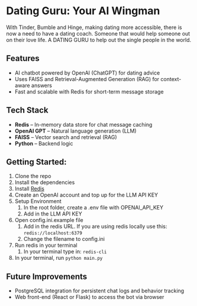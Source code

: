 # Dating Guru: Your AI Wingman

With Tinder, Bumble and Hinge, making dating more accessible, there is now a need to have a dating coach. Someone that would help someone out on their love life. A DATING GURU to help out the single people in the world.

## Features
- AI chatbot powered by OpenAI (ChatGPT) for dating advice
- Uses FAISS and Retrieval-Augmented Generation (RAG) for context-aware answers
- Fast and scalable with Redis for short-term message storage

## Tech Stack
- **Redis** – In-memory data store for chat message caching
- **OpenAI GPT** – Natural language generation (LLM)
- **FAISS** – Vector search and retrieval (RAG)
- **Python** – Backend logic


## Getting Started:
1. Clone the repo
2. Install the dependencies
3. Install [Redis](https://redis.io/docs/latest/operate/oss_and_stack/install/install-stack/homebrew/)
4. Create an OpenAI account and top up for the LLM API KEY
5. Setup Environment
    1. In the root folder, create a .env file with OPENAI_API_KEY
    2. Add in the LLM API KEY
6. Open config.ini.example file
    1. Add in the redis URL. If you are using redis locally use this: `redis://localhost:6379`
    2. Change the filename to config.ini
4. Run redis in your terminal
    1. In your terminal type in: `redis-cli`
5. In your terminal, run `python main.py`


## Future Improvements
- PostgreSQL integration for persistent chat logs and behavior tracking
- Web front-end (React or Flask) to access the bot via browser